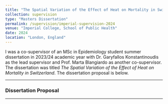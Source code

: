 ```yaml
---
title: "The Spatial Variation of the Effect of Heat on Mortality in Switzerland"
collection: supervision
type: "Masters Dissertation"
permalink: /supervision/imperial-supervision-2024
venue: "Imperial College, School of Public Health"
date: 2024
location: "London, England"
---
```


I was a co-supervisor of an MSc in Epidemiology student summer dissertation in 2023/24 academic year with Dr. Garyfallos Konstantinoudis as the lead supervisor and Prof. Marta Blangiardo as another co-supervisor. The dissertation was titled _The Spatial Variation of the Effect of Heat on Mortality in Switzerland_. The dissertation proposal is below. 

------------------------------------------------------------------------

### Dissertation Proposal



------------------------------------------------------------------------